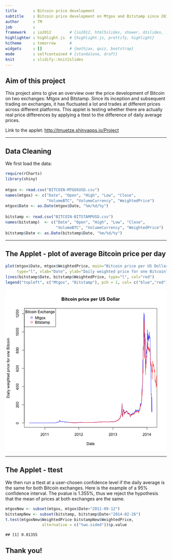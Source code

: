 ```yaml
---
title       : Bitcoin price development
subtitle    : Bitcoin price development on Mtgox and Bitstamp since 2010
author      : TM
job         : 
framework   : io2012        # {io2012, html5slides, shower, dzslides, ...}
highlighter : highlight.js  # {highlight.js, prettify, highlight}
hitheme     : tomorrow      # 
widgets     : []            # {mathjax, quiz, bootstrap}
mode        : selfcontained # {standalone, draft}
knit        : slidify::knit2slides
---
```


## Aim of this project

This project aims to give an overview over the price development of Bitcoin on two exchanges: Mtgox and Bitstamp. Since its inception and subsequent trading on exchanges, it has fluctuated a lot and trades at different prices across different platforms.
This applet is testing whether there are actually real price differences by applying a ttest to the difference of daily average prices.

Link to the applet: http://tmuetze.shinyapps.io/Project

---

## Data Cleaning

We first load the data:

```r
require(rCharts)
library(shiny)

mtgox <- read.csv("BITCOIN-MTGOXUSD.csv")
names(mtgox) <- c("Date", "Open", "High", "Low", "Close",
                  "VolumeBTC", "VolumeCurrency", "WeightedPrice")
mtgox$Date <- as.Date(mtgox$Date, "%m/%d/%y")

bitstamp <- read.csv("BITCOIN-BITSTAMPUSD.csv")
names(bitstamp)  <- c("Date", "Open", "High", "Low", "Close",
                      "VolumeBTC", "VolumeCurrency", "WeightedPrice")
bitstamp$Date <- as.Date(bitstamp$Date, "%m/%d/%y")
```

---

## The Applet - plot of average Bitcoin price per day



```r
plot(mtgox$Date, mtgox$WeightedPrice, main="Bitcoin price per US Dollar", col="blue",
     type="l", xlab="Date", ylab="Daily weighted price for one Bitcoin")
lines(bitstamp$Date, bitstamp$WeightedPrice, type="l", col="red")
legend("topleft", c("Mtgox", "Bitstamp"), pch = 1, col= c("blue","red"), title = "Bitcoin Exchange")
```

![plot of chunk unnamed-chunk-3](assets/fig/unnamed-chunk-3.png) 


---

## The Applet - ttest
We then run a ttest at a user-chosen confidence level if the daily average is the same for both Bitcoin exchanges. Here is the example of a 95% confidence interval. The pvalue is 1.355%, thus we reject the hypothesis that the mean of prices at both exchanges are the same.


```r
mtgoxNew <- subset(mtgox, mtgox$Date>"2011-09-12")
bitstampNew <- subset(bitstamp, bitstamp$Date<"2014-02-26")
t.test(mtgoxNew$WeightedPrice-bitstampNew$WeightedPrice,
                alternative = c("two.sided"))$p.value
```

```
## [1] 0.01355
```

## Thank you!




